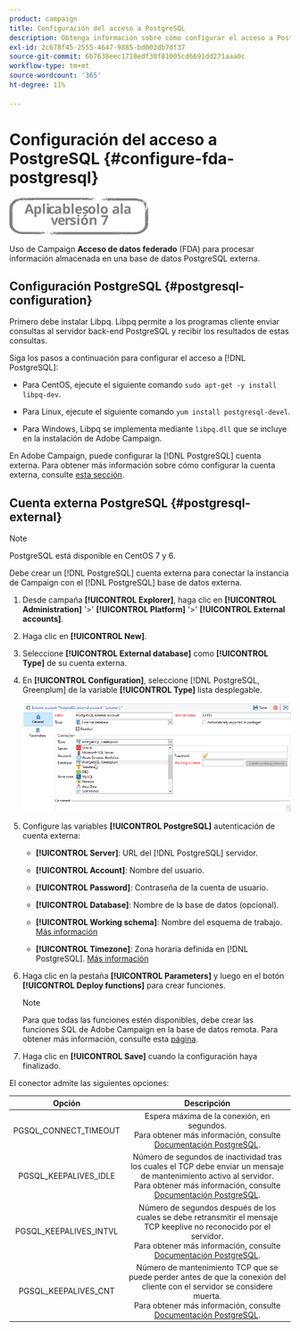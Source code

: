 ```yaml
---
product: campaign
title: Configuración del acceso a PostgreSQL
description: Obtenga información sobre cómo configurar el acceso a PostgreSQL
exl-id: 2c678f45-2555-4647-9885-bd002db7df37
source-git-commit: 6b7638eec1718edf30f81005cd6691dd271aaa0c
workflow-type: tm+mt
source-wordcount: '365'
ht-degree: 11%

---
```


# Configuración del acceso a PostgreSQL {#configure-fda-postgresql}

![](../../assets/v7-only.svg)

Uso de Campaign **Acceso de datos federado** (FDA) para procesar información almacenada en una base de datos PostgreSQL externa.

## Configuración PostgreSQL {#postgresql-configuration}

Primero debe instalar Libpq. Libpq permite a los programas cliente enviar consultas al servidor back-end PostgreSQL y recibir los resultados de estas consultas.

Siga los pasos a continuación para configurar el acceso a [!DNL PostgreSQL]:

* Para CentOS, ejecute el siguiente comando `sudo apt-get -y install libpq-dev`.

* Para Linux, ejecute el siguiente comando `yum install postgresql-devel`.

* Para Windows, Libpq se implementa mediante `libpq.dll` que se incluye en la instalación de Adobe Campaign.

En Adobe Campaign, puede configurar la [!DNL PostgreSQL] cuenta externa. Para obtener más información sobre cómo configurar la cuenta externa, consulte [esta sección](#postgresql-external).

## Cuenta externa PostgreSQL {#postgresql-external}

>[!NOTE]
>
> PostgreSQL está disponible en CentOS 7 y 6.

Debe crear un [!DNL PostgreSQL] cuenta externa para conectar la instancia de Campaign con el [!DNL PostgreSQL] base de datos externa.

1. Desde campaña **[!UICONTROL Explorer]**, haga clic en **[!UICONTROL Administration]** &#39;>&#39; **[!UICONTROL Platform]** &#39;>&#39; **[!UICONTROL External accounts]**.

1. Haga clic en **[!UICONTROL New]**.

1. Seleccione **[!UICONTROL External database]** como **[!UICONTROL Type]** de su cuenta externa.

1. En **[!UICONTROL Configuration]**, seleccione [!DNL PostgreSQL, Greenplum] de la variable **[!UICONTROL Type]** lista desplegable.

   ![](assets/postgresql_1.png)

1. Configure las variables **[!UICONTROL PostgreSQL]** autenticación de cuenta externa:

   * **[!UICONTROL Server]**: URL del [!DNL PostgreSQL] servidor.

   * **[!UICONTROL Account]**: Nombre del usuario.

   * **[!UICONTROL Password]**: Contraseña de la cuenta de usuario.

   * **[!UICONTROL Database]**: Nombre de la base de datos (opcional).

   * **[!UICONTROL Working schema]**: Nombre del esquema de trabajo. [Más información](https://www.postgresql.org/docs/current/ddl-schemas.html)

   * **[!UICONTROL Timezone]**: Zona horaria definida en [!DNL PostgreSQL]. [Más información](https://www.postgresql.org/docs/7.2/timezones.html)

1. Haga clic en la pestaña **[!UICONTROL Parameters]** y luego en el botón **[!UICONTROL Deploy functions]** para crear funciones.

   >[!NOTE]
   >
   >Para que todas las funciones estén disponibles, debe crear las funciones SQL de Adobe Campaign en la base de datos remota. Para obtener más información, consulte esta [página](../../configuration/using/adding-additional-sql-functions.md).

1. Haga clic en **[!UICONTROL Save]** cuando la configuración haya finalizado.

El conector admite las siguientes opciones:

| Opción | Descripción |
|:-:|:-:|
| PGSQL_CONNECT_TIMEOUT | Espera máxima de la conexión, en segundos. <br>Para obtener más información, consulte [Documentación PostgreSQL](https://www.postgresql.org/docs/12/libpq-connect.html#LIBPQ-CONNECT-CONNECT-TIMEOUT). |
| PGSQL_KEEPALIVES_IDLE | Número de segundos de inactividad tras los cuales el TCP debe enviar un mensaje de mantenimiento activo al servidor. <br>Para obtener más información, consulte [Documentación PostgreSQL](https://www.postgresql.org/docs/12/libpq-connect.html#LIBPQ-KEEPALIVES-IDLE). |
| PGSQL_KEEPALIVES_INTVL | Número de segundos después de los cuales se debe retransmitir el mensaje TCP keeplive no reconocido por el servidor.  <br>Para obtener más información, consulte [Documentación PostgreSQL](https://www.postgresql.org/docs/12/libpq-connect.html#LIBPQ-KEEPALIVES-INTERVAL). |
| PGSQL_KEEPALIVES_CNT | Número de mantenimiento TCP que se puede perder antes de que la conexión del cliente con el servidor se considere muerta. <br>Para obtener más información, consulte [Documentación PostgreSQL](https://www.postgresql.org/docs/12/libpq-connect.html#LIBPQ-KEEPALIVES-COUNT). |
